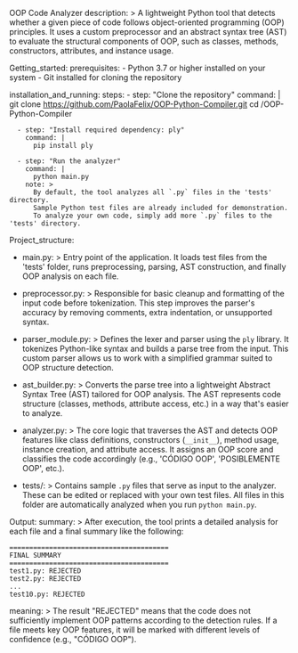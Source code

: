 OOP Code Analyzer
description: >
  A lightweight Python tool that detects whether a given piece of code follows object-oriented programming (OOP) principles.
  It uses a custom preprocessor and an abstract syntax tree (AST) to evaluate the structural components of OOP, such as classes, methods, constructors, attributes, and instance usage.

Getting_started:
  prerequisites:
    - Python 3.7 or higher installed on your system
    - Git installed for cloning the repository

  installation_and_running:
    steps:
      - step: "Clone the repository"
        command: |
          git clone https://github.com/PaolaFelix/OOP-Python-Compiler.git
          cd /OOP-Python-Compiler

      - step: "Install required dependency: ply"
        command: |
          pip install ply

      - step: "Run the analyzer"
        command: |
          python main.py
        note: >
          By default, the tool analyzes all `.py` files in the 'tests' directory.
          Sample Python test files are already included for demonstration.
          To analyze your own code, simply add more `.py` files to the 'tests' directory.


Project_structure:
  - main.py: >
      Entry point of the application. It loads test files from the 'tests' folder, runs preprocessing, parsing, AST construction,
      and finally OOP analysis on each file.
  
  - preprocessor.py: >
      Responsible for basic cleanup and formatting of the input code before tokenization. This step improves the parser's accuracy
      by removing comments, extra indentation, or unsupported syntax.

  - parser_module.py: >
      Defines the lexer and parser using the `ply` library. It tokenizes Python-like syntax and builds a parse tree from the input.
      This custom parser allows us to work with a simplified grammar suited to OOP structure detection.

  - ast_builder.py: >
      Converts the parse tree into a lightweight Abstract Syntax Tree (AST) tailored for OOP analysis.
      The AST represents code structure (classes, methods, attribute access, etc.) in a way that's easier to analyze.

  - analyzer.py: >
      The core logic that traverses the AST and detects OOP features like class definitions, constructors (`__init__`),
      method usage, instance creation, and attribute access. It assigns an OOP score and classifies the code accordingly
      (e.g., 'CÓDIGO OOP', 'POSIBLEMENTE OOP', etc.).

  - tests/: >
      Contains sample `.py` files that serve as input to the analyzer. These can be edited or replaced with your own test files.
      All files in this folder are automatically analyzed when you run `python main.py`.

Output:
  summary: >
    After execution, the tool prints a detailed analysis for each file and a final summary like the following:

    ========================================
    FINAL SUMMARY
    ========================================
    test1.py: REJECTED
    test2.py: REJECTED
    ...
    test10.py: REJECTED

  meaning: >
    The result "REJECTED" means that the code does not sufficiently implement OOP patterns according to the detection rules.
    If a file meets key OOP features, it will be marked with different levels of confidence (e.g., "CÓDIGO OOP").




